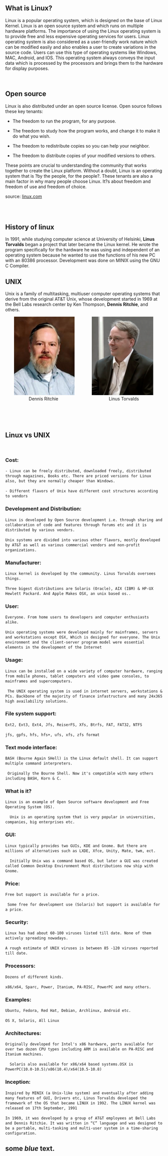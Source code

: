 ## What is Linux?

Linux is a popular operating system, which is designed on the base of Linux Kernel. Linux is an open source system and which runs on multiple hardware platforms. The importance of using the Linux operating system is to provide free and less expensive operating services for users. Linux operating system is also considered as a user-friendly work nature which can be modified easily and also enables a user to create variations in the source code. Users can use this type of operating systems like Windows, MAC, Android, and IOS. This operating system always conveys the input data which is processed by the processors and brings them to the hardware for display purposes.

<br>

## Open source

Linux is also distributed under an open source license. Open source follows these key tenants: 

   - The freedom to run the program, for any purpose.

   - The freedom to study how the program works, and change it to make it do what you wish.

   - The freedom to redistribute copies so you can help your neighbor.

   - The freedom to distribute copies of your modified versions to others.

These points are crucial to understanding the community that works together to create the Linux platform. Without a doubt, Linux is an operating system that is ?by the people, for the people?. These tenants are also a main factor in why many people choose Linux. It?s about freedom and freedom of use and freedom of choice.


source: [linux.com](https://www.linux.com/what-is-linux/)

<br>
<br>

## History of linux

In 1991, while studying computer science at University of Helsinki, <b>Linus Torvalds</b> began a project that later became the Linux kernel. He wrote the program specifically for the hardware he was using and independent of an operating system because he wanted to use the functions of his new PC with an 80386 processor. Development was done on MINIX using the GNU C Compiler. 


## UNIX 
Unix is a family of multitasking, multiuser computer operating systems that derive from the original AT&T Unix, whose development started in 1969 at the Bell Labs research center by Ken Thompson, <b>Dennis Ritchie</b>, and others.

&nbsp;&nbsp;&nbsp;&nbsp;&nbsp;&nbsp;
<img src='./images/dennis-ritchie.jpg'> 
&nbsp;&nbsp;&nbsp;&nbsp;&nbsp;&nbsp;&nbsp;&nbsp;&nbsp;&nbsp;&nbsp;&nbsp;
<img src='./images/linus-torvalds.png'>
<br>
&nbsp;&nbsp;&nbsp;&nbsp;&nbsp;&nbsp;&nbsp;&nbsp;&nbsp;&nbsp;&nbsp;&nbsp;&nbsp;&nbsp;&nbsp;&nbsp;&nbsp;&nbsp;
Dennis Ritchie
&nbsp;&nbsp;&nbsp;&nbsp;&nbsp;&nbsp;&nbsp;&nbsp;&nbsp;&nbsp;&nbsp;&nbsp;&nbsp;&nbsp;&nbsp;&nbsp;&nbsp;&nbsp;&nbsp;&nbsp;&nbsp;&nbsp;&nbsp;&nbsp;&nbsp;&nbsp;&nbsp;&nbsp;&nbsp;&nbsp;&nbsp;&nbsp;&nbsp;&nbsp;&nbsp;&nbsp;&nbsp;&nbsp;&nbsp;
Linus Torvalds



<br>
<br>
<br>

## Linux vs  UNIX

<br>
 
   ###  Cost: 
   	- Linux can be freely distributed, downloaded freely, distributed through magazines, Books etc. There are priced versions for Linux also, but they are normally cheaper than Windows. 
   
   	- Different flavors of Unix have different cost structures according to vendors
   
   ###  Development and Distribution: 
   	Linux is developed by Open Source development i.e. through sharing and collaboration of code and features through forums etc and it is distributed by various vendors.
   
   	Unix systems are divided into various other flavors, mostly developed by AT&T as well as various commercial vendors and non-profit organizations.
   
   ###  Manufacturer: 
   	Linux kernel is developed by the community. Linus Torvalds oversees things.
   
   	Three bigest distributions are Solaris (Oracle), AIX (IBM) & HP-UX Hewlett Packard. And Apple Makes OSX, an unix based os..
   
   ###  User: 
   	Everyone. From home users to developers and computer enthusiasts alike.
   
   	Unix operating systems were developed mainly for mainframes, servers and workstations except OSX, Which is designed for everyone. The Unix environment and the client-server program model were essential elements in the development of the Internet
   
   ###  Usage: 
   	Linux can be installed on a wide variety of computer hardware, ranging from mobile phones, tablet computers and video game consoles, to mainframes and supercomputers.
   	
     The UNIX operating system is used in internet servers, workstations & PCs. Backbone of the majority of finance infastructure and many 24x365 high availability solutions.
   
   ###  File system support: 
   	Ext2, Ext3, Ext4, Jfs, ReiserFS, Xfs, Btrfs, FAT, FAT32, NTFS 
   
   	jfs, gpfs, hfs, hfs+, ufs, xfs, zfs format
   
   ###  Text mode interface: 
   	BASH (Bourne Again SHell) is the Linux default shell. It can support multiple command interpreters.
     
     Originally the Bourne Shell. Now it's compatible with many others including BASH, Korn & C.
   
   ###  What is it?
   	Linux is an example of Open Source software development and Free Operating System (OS). 
   	
      Unix is an operating system that is very popular in universities, companies, big enterprises etc.
   
   ###  GUI: 
   	Linux typically provides two GUIs, KDE and Gnome. But there are millions of alternatives such as LXDE, Xfce, Unity, Mate, twm, ect. 
   	
      Initially Unix was a command based OS, but later a GUI was created called Common Desktop Environment Most distributions now ship with Gnome.
   
   ###  Price: 
   	Free but support is available for a price. 	
   
     Some free for development use (Solaris) but support is available for a price.
   
   ###  Security: 
   	Linux has had about 60-100 viruses listed till date. None of them actively spreading nowadays. 
   
   	A rough estimate of UNIX viruses is between 85 -120 viruses reported till date.
   
   ###  Processors: 
   	Dozens of different kinds.
   
   	x86/x64, Sparc, Power, Itanium, PA-RISC, PowerPC and many others.
   
   ###  Examples: 
   	Ubuntu, Fedora, Red Hat, Debian, Archlinux, Android etc.
   
   	OS X, Solaris, All Linux
   
   ###  Architectures: 
   	Originally developed for Intel's x86 hardware, ports available for over two dozen CPU types including ARM is available on PA-RISC and Itanium machines.
   
      Solaris also available for x86/x64 based systems.OSX is PowerPC(10.0-10.5)/x86(10.4)/x64(10.5-10.8)
   
   ###  Inception: 
   	Inspired by MINIX (a Unix-like system) and eventually after adding many features of GUI, Drivers etc, Linus Torvalds developed the framework of the OS that became LINUX in 1992. The LINUX kernel was released on 17th September, 1991
   
   	In 1969, it was developed by a group of AT&T employees at Bell Labs and Dennis Ritchie. It was written in “C” language and was designed to be a portable, multi-tasking and multi-user system in a time-sharing configuration.


## some *blue* text.
